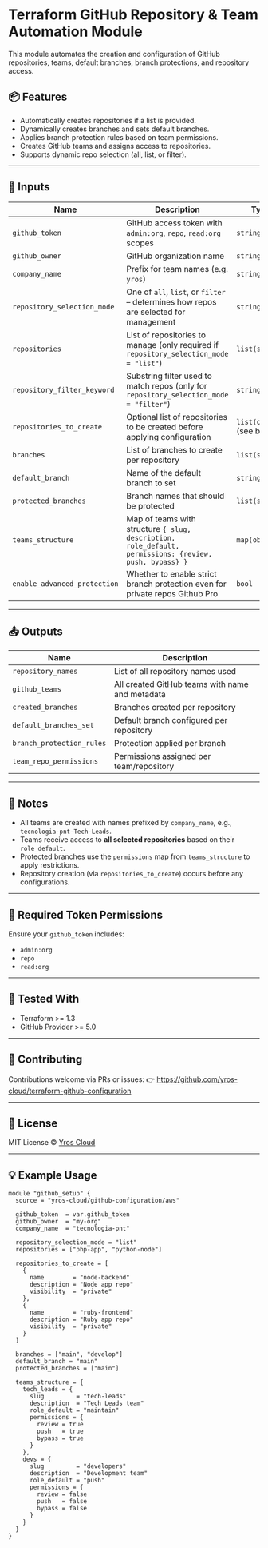 # Terraform GitHub Repository & Team Automation Module

This module automates the creation and configuration of GitHub repositories, teams, default branches, branch protections, and repository access.

## 📦 Features
- Automatically creates repositories if a list is provided.
- Dynamically creates branches and sets default branches.
- Applies branch protection rules based on team permissions.
- Creates GitHub teams and assigns access to repositories.
- Supports dynamic repo selection (all, list, or filter).

---

## 🔧 Inputs

| Name                       | Description                                                                                         | Type                                                                                             | Required |
|----------------------------|-----------------------------------------------------------------------------------------------------|--------------------------------------------------------------------------------------------------|----------|
| `github_token`            | GitHub access token with `admin:org`, `repo`, `read:org` scopes                                     | `string`                                                                                          | ✅ Yes   |
| `github_owner`            | GitHub organization name                                                                             | `string`                                                                                          | ✅ Yes   |
| `company_name`            | Prefix for team names (e.g. `yros`)                                                       | `string`                                                                                          | ✅ Yes   |
| `repository_selection_mode` | One of `all`, `list`, or `filter` – determines how repos are selected for management              | `string`                                                                                          | ✅ Yes   |
| `repositories`            | List of repositories to manage (only required if `repository_selection_mode = "list"`)           | `list(string)`                                                                                    | ❌ No    |
| `repository_filter_keyword` | Substring filter used to match repos (only for `repository_selection_mode = "filter"`)           | `string`                                                                                          | ❌ No    |
| `repositories_to_create`  | Optional list of repositories to be created before applying configuration                          | `list(object)` (see below)                                                                        | ❌ No    |
| `branches`                | List of branches to create per repository                                                           | `list(string)`                                                                                    | ✅ Yes   |
| `default_branch`          | Name of the default branch to set                                                                  | `string`                                                                                          | ✅ Yes   |
| `protected_branches`      | Branch names that should be protected                                                               | `list(string)`                                                                                    | ✅ Yes   |
| `teams_structure`         | Map of teams with structure `{ slug, description, role_default, permissions: {review, push, bypass} }` | `map(object)`    
| `enable_advanced_protection` | Whether to enable strict branch protection even for private repos Github Pro                              | `bool`                                                                                            | ❌ No    |                                                                                 | ✅ Yes   |

---

## 📤 Outputs

| Name                    | Description                                      |
|-------------------------|--------------------------------------------------|
| `repository_names`      | List of all repository names used               |
| `github_teams`          | All created GitHub teams with name and metadata |
| `created_branches`      | Branches created per repository                 |
| `default_branches_set`  | Default branch configured per repository        |
| `branch_protection_rules` | Protection applied per branch                  |
| `team_repo_permissions` | Permissions assigned per team/repository        |

---

## 🧠 Notes
- All teams are created with names prefixed by `company_name`, e.g., `tecnologia-pnt-Tech-Leads`.
- Teams receive access to **all selected repositories** based on their `role_default`.
- Protected branches use the `permissions` map from `teams_structure` to apply restrictions.
- Repository creation (via `repositories_to_create`) occurs before any configurations.

---

## 🔐 Required Token Permissions
Ensure your `github_token` includes:
- `admin:org`
- `repo`
- `read:org`

---

## 🧪 Tested With
- Terraform >= 1.3
- GitHub Provider >= 5.0

---

## 🤝 Contributing
Contributions welcome via PRs or issues:
👉 https://github.com/yros-cloud/terraform-github-configuration

---

## 🧾 License
MIT License © [Yros Cloud](https://github.com/yros-cloud)


---

## 💡 Example Usage

```hcl
module "github_setup" {
  source = "yros-cloud/github-configuration/aws"

  github_token  = var.github_token
  github_owner  = "my-org"
  company_name  = "tecnologia-pnt"

  repository_selection_mode = "list"
  repositories = ["php-app", "python-node"]

  repositories_to_create = [
    {
      name        = "node-backend"
      description = "Node app repo"
      visibility  = "private"
    },
    {
      name        = "ruby-frontend"
      description = "Ruby app repo"
      visibility  = "private"
    }
  ]

  branches = ["main", "develop"]
  default_branch = "main"
  protected_branches = ["main"]

  teams_structure = {
    tech_leads = {
      slug         = "tech-leads"
      description  = "Tech Leads team"
      role_default = "maintain"
      permissions = {
        review = true
        push   = true
        bypass = true
      }
    },
    devs = {
      slug         = "developers"
      description  = "Development team"
      role_default = "push"
      permissions = {
        review = false
        push   = false
        bypass = false
      }
    }
  }
}
```
